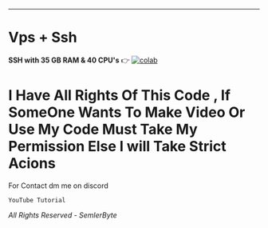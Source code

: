 

----------------------
# Vps + Ssh
**SSH with 35 GB RAM & 40 CPU's** 👉 [![colab](https://colab.research.google.com/assets/colab-badge.svg)](https://colab.research.google.com/github/SemlerByte/30Gb-Ram-Vps-G_Colab/blob/main/SSH_with_40CPU.ipynb)




# I Have All Rights Of This Code , If SomeOne Wants To Make Video Or Use My Code Must Take My Permission Else I will Take Strict Acions 


For Contact dm me on discord

`YouTube Tutorial`


*All Rights Reserved 
                      - SemlerByte*
